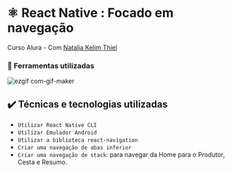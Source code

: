 # ⚛️ React Native : Focado em navegação

<p> Curso Alura - Com <a href="https://cursos.alura.com.br/course/react-native-criando-menu-navegando-telas">Natalia Kelim Thiel</a>  </p>

### :hammer: Ferramentas utilizadas

![ezgif com-gif-maker](https://user-images.githubusercontent.com/9091491/140552376-f1c1523d-5c69-42fe-a2fa-4021ed77160a.gif)

## ✔️ Técnicas e tecnologias utilizadas

- `Utilizar React Native CLI`
- `Utilizar Emulador Android`
- `Utilizar a biblioteca react-navigation`
- `Criar uma navegação de abas inferior`
- `Criar uma navegação de stack`: para navegar da Home para o Produtor, Cesta e Resumo.
